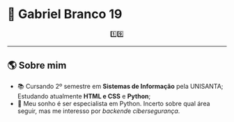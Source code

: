 # 🐍 Gabriel Branco 19

<p align="center">
1️⃣9️⃣
</p>

---

## 🌎 Sobre mim

- 📚 Cursando 2º semestre em **Sistemas de Informação** pela UNISANTA; Estudando atualmente **HTML e CSS** e **Python**;
- 🎯 Meu sonho é ser especialista em Python. Incerto sobre qual área seguir, mas me interesso por *backend*e *cibersegurança*.
